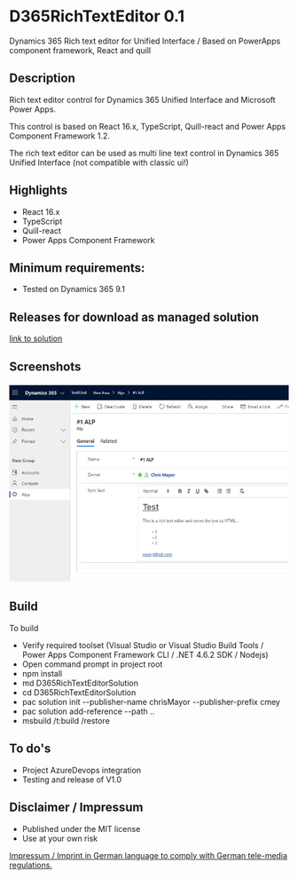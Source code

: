 # D365RichTextEditor 0.1
Dynamics 365 Rich text editor for Unified Interface / Based on PowerApps component framework, React and quill

## Description

Rich text editor control for Dynamics 365 Unified Interface and Microsoft Power Apps.

This control is based on React 16.x, TypeScript, Quill-react and Power Apps Component Framework 1.2.  

The rich text editor can be used as multi line text control in Dynamics 365 Unified Interface (not compatible with classic ui!)

## Highlights

* React 16.x
* TypeScript
* Quill-react
* Power Apps Component Framework

## Minimum requirements:

* Tested on Dynamics 365 9.1

## Releases for download as managed solution

[link to solution](https://github.com/ChrisMayor/D365RichTextEditor/blob/master/solution/D365RichTextEditorSolution.zip)

## Screenshots

![UI Screenshot](https://github.com/ChrisMayor/D365RichTextEditor/blob/master/Screenshots/1-d365richtext.JPG)


## Build

To build

* Verify required toolset (Visual Studio or Visual Studio Build Tools / Power Apps Component Framework CLI / .NET 4.6.2 SDK / Nodejs)
* Open command prompt in project root
* npm install
* md D365RichTextEditorSolution
* cd D365RichTextEditorSolution
* pac solution init --publisher-name chrisMayor --publisher-prefix cmey
* pac solution add-reference --path ..
* msbuild /t:build /restore

## To do's

* Project AzureDevops integration
* Testing and release of V1.0

## Disclaimer / Impressum

* Published under the MIT license
* Use at your own risk

<a href="https://github.com/ChrisMayor/Impressum">Impressum / Imprint in German language to comply with German tele-media regulations.
